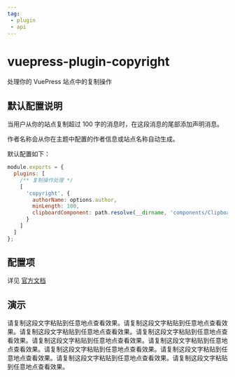 ```yaml
---
tag: 
 - plugin
 - api
---
```


# vuepress-plugin-copyright <MyBadge text="新增" />

处理你的 VuePress 站点中的复制操作

## 默认配置说明

当用户从你的站点复制超过 100 字的消息时，在这段消息的尾部添加声明消息。

作者名称会从你在主题中配置的作者信息或站点名称自动生成。

默认配置如下：

```js
module.exports = {
  plugins: [
    /** 复制操作处理 */
    [
      'copyright', {
        authorName: options.author,
        minLength: 100,
        clipboardComponent: path.resolve(__dirname, 'components/Clipboard.vue')
      }
    ]
  ]
};
```

## 配置项

详见 [官方文档](https://vuepress.github.io/zh/plugins/copyright/#配置项)

## 演示

请复制这段文字粘贴到任意地点查看效果。请复制这段文字粘贴到任意地点查看效果。请复制这段文字粘贴到任意地点查看效果。请复制这段文字粘贴到任意地点查看效果。请复制这段文字粘贴到任意地点查看效果。请复制这段文字粘贴到任意地点查看效果。请复制这段文字粘贴到任意地点查看效果。请复制这段文字粘贴到任意地点查看效果。请复制这段文字粘贴到任意地点查看效果。请复制这段文字粘贴到任意地点查看效果。
